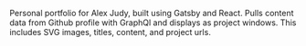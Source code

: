 Personal portfolio for Alex Judy, built using Gatsby and React. Pulls content data from Github profile with GraphQl and displays as project windows. This includes SVG images, titles, content, and project urls.
